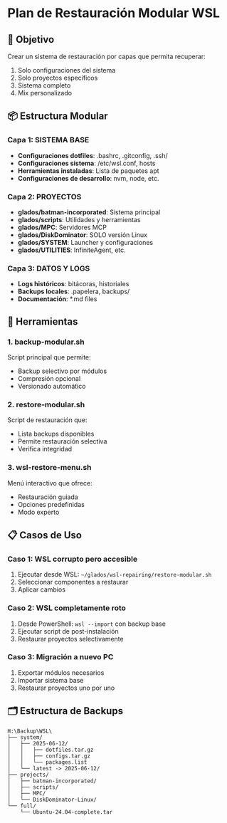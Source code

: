 # Plan de Restauración Modular WSL

## 🎯 Objetivo
Crear un sistema de restauración por capas que permita recuperar:
1. Solo configuraciones del sistema
2. Solo proyectos específicos
3. Sistema completo
4. Mix personalizado

## 📦 Estructura Modular

### Capa 1: SISTEMA BASE
- **Configuraciones dotfiles**: .bashrc, .gitconfig, .ssh/
- **Configuraciones sistema**: /etc/wsl.conf, hosts
- **Herramientas instaladas**: Lista de paquetes apt
- **Configuraciones de desarrollo**: nvm, node, etc.

### Capa 2: PROYECTOS
- **glados/batman-incorporated**: Sistema principal
- **glados/scripts**: Utilidades y herramientas
- **glados/MPC**: Servidores MCP
- **glados/DiskDominator**: SOLO versión Linux
- **glados/SYSTEM**: Launcher y configuraciones
- **glados/UTILITIES**: InfiniteAgent, etc.

### Capa 3: DATOS Y LOGS
- **Logs históricos**: bitácoras, historiales
- **Backups locales**: .papelera, backups/
- **Documentación**: *.md files

## 🔧 Herramientas

### 1. backup-modular.sh
Script principal que permite:
- Backup selectivo por módulos
- Compresión opcional
- Versionado automático

### 2. restore-modular.sh
Script de restauración que:
- Lista backups disponibles
- Permite restauración selectiva
- Verifica integridad

### 3. wsl-restore-menu.sh
Menú interactivo que ofrece:
- Restauración guiada
- Opciones predefinidas
- Modo experto

## 📋 Casos de Uso

### Caso 1: WSL corrupto pero accesible
1. Ejecutar desde WSL: `~/glados/wsl-repairing/restore-modular.sh`
2. Seleccionar componentes a restaurar
3. Aplicar cambios

### Caso 2: WSL completamente roto
1. Desde PowerShell: `wsl --import` con backup base
2. Ejecutar script de post-instalación
3. Restaurar proyectos selectivamente

### Caso 3: Migración a nuevo PC
1. Exportar módulos necesarios
2. Importar sistema base
3. Restaurar proyectos uno por uno

## 🗂️ Estructura de Backups

```
H:\Backup\WSL\
├── system/
│   ├── 2025-06-12/
│   │   ├── dotfiles.tar.gz
│   │   ├── configs.tar.gz
│   │   └── packages.list
│   └── latest -> 2025-06-12/
├── projects/
│   ├── batman-incorporated/
│   ├── scripts/
│   ├── MPC/
│   └── DiskDominator-Linux/
└── full/
    └── Ubuntu-24.04-complete.tar
```
